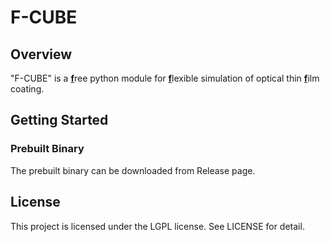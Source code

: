# F-CUBE

## Overview
"F-CUBE" is a <u>**f**</u>ree python module for <u>**f**</u>lexible simulation of optical thin <u>**f**</u>ilm coating.

## Getting Started
### Prebuilt Binary
The prebuilt binary can be downloaded from Release page.


## License
This project is licensed under the LGPL license.  See LICENSE for detail.




